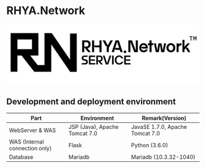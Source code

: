 RHYA.Network
===

![RHYA.Network Logo](rhya-network-logo.png)

## Development and deployment environment
| Part                           | Environment                     | Remark(Version)                 |
| --------------------------     | ------------------------------- | ------------------------------- |
| WebServer & WAS                | JSP (Java), Apache Tomcat 7.0   | JavaSE 1.7.0, Apache Tomcat 7.0 |
| WAS (Internal connection only) | Flask                           | Python (3.6.0)                  |
| Database                       | Mariadb                         | Mariadb (10.3.32-1040)          |
